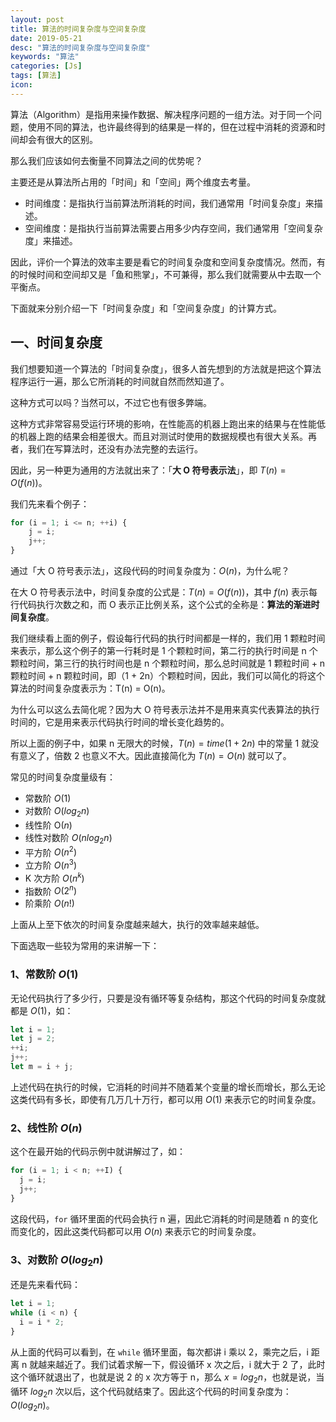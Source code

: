 ```yaml
---
layout: post
title: 算法的时间复杂度与空间复杂度
date: 2019-05-21
desc: "算法的时间复杂度与空间复杂度"
keywords: "算法"
categories: [Js]
tags: [算法]
icon:
---
```


算法（Algorithm）是指用来操作数据、解决程序问题的一组方法。对于同一个问题，使用不同的算法，也许最终得到的结果是一样的，但在过程中消耗的资源和时间却会有很大的区别。

那么我们应该如何去衡量不同算法之间的优势呢？

主要还是从算法所占用的「时间」和「空间」两个维度去考量。

- 时间维度：是指执行当前算法所消耗的时间，我们通常用「时间复杂度」来描述。
- 空间维度：是指执行当前算法需要占用多少内存空间，我们通常用「空间复杂度」来描述。

因此，评价一个算法的效率主要是看它的时间复杂度和空间复杂度情况。然而，有的时候时间和空间却又是「鱼和熊掌」，不可兼得，那么我们就需要从中去取一个平衡点。

下面就来分别介绍一下「时间复杂度」和「空间复杂度」的计算方式。

## 一、时间复杂度

我们想要知道一个算法的「时间复杂度」，很多人首先想到的方法就是把这个算法程序运行一遍，那么它所消耗的时间就自然而然知道了。

这种方式可以吗？当然可以，不过它也有很多弊端。

这种方式非常容易受运行环境的影响，在性能高的机器上跑出来的结果与在性能低的机器上跑的结果会相差很大。而且对测试时使用的数据规模也有很大关系。再者，我们在写算法时，还没有办法完整的去运行。

因此，另一种更为通用的方法就出来了：「**大 O 符号表示法**」，即 $T(n) = O(f(n))$。

我们先来看个例子：

~~~javascript
for (i = 1; i <= n; ++i) {
    j = i;
    j++;
}
~~~

通过「大 O 符号表示法」，这段代码的时间复杂度为：$O(n)$，为什么呢？

在大 O 符号表示法中，时间复杂度的公式是：$T(n) = O(f(n))$，其中 $f(n)$ 表示每行代码执行次数之和，而 O 表示正比例关系，这个公式的全称是：**算法的渐进时间复杂度**。

我们继续看上面的例子，假设每行代码的执行时间都是一样的，我们用 1 颗粒时间来表示，那么这个例子的第一行耗时是 1 个颗粒时间，第二行的执行时间是 n 个颗粒时间，第三行的执行时间也是 n 个颗粒时间，那么总时间就是 1 颗粒时间 + n 颗粒时间 + n 颗粒时间，即（1 + 2n）个颗粒时间，因此，我们可以简化的将这个算法的时间复杂度表示为：T(n) = O(n)。

为什么可以这么去简化呢？因为大 O 符号表示法并不是用来真实代表算法的执行时间的，它是用来表示代码执行时间的增长变化趋势的。

所以上面的例子中，如果 n 无限大的时候，$T(n) = time(1 + 2n)$ 中的常量 1 就没有意义了，倍数 2 也意义不大。因此直接简化为 $T(n) = O(n)$ 就可以了。

常见的时间复杂度量级有：

- 常数阶 $O(1)$
- 对数阶 $O(log_2n)$
- 线性阶 O($n$)
- 线性对数阶 $O(nlog_2n)$
- 平方阶 $O(n^2)$
- 立方阶 $O(n^3)$
- K 次方阶 $O(n^k)$
- 指数阶 $O(2^n)$
- 阶乘阶 $O(n!)$

上面从上至下依次的时间复杂度越来越大，执行的效率越来越低。

下面选取一些较为常用的来讲解一下：

### 1、常数阶 $O(1)$

无论代码执行了多少行，只要是没有循环等复杂结构，那这个代码的时间复杂度就都是 $O(1)$，如：

~~~javascript
let i = 1;
let j = 2;
++i;
j++;
let m = i + j;
~~~

上述代码在执行的时候，它消耗的时间并不随着某个变量的增长而增长，那么无论这类代码有多长，即使有几万几十万行，都可以用 $O(1)$ 来表示它的时间复杂度。

### 2、线性阶 $O(n)$

这个在最开始的代码示例中就讲解过了，如：

~~~javascript
for (i = 1; i < n; ++I) {
  j = i;
  j++;
}
~~~

这段代码，`for` 循环里面的代码会执行 n 遍，因此它消耗的时间是随着 n 的变化而变化的，因此这类代码都可以用 $O(n)$ 来表示它的时间复杂度。

### 3、对数阶 $O(log_2n)$

还是先来看代码：

~~~javascript
let i = 1;
while (i < n) {
  i = i * 2;
}
~~~

从上面的代码可以看到，在 `while` 循环里面，每次都讲 i 乘以 2，乘完之后，i 距离 n 就越来越近了。我们试着求解一下，假设循环 x 次之后，i 就大于 2 了，此时这个循环就退出了，也就是说 2 的 x 次方等于 n，那么 $x = log_2n$，也就是说，当循环 $log_2n$ 次以后，这个代码就结束了。因此这个代码的时间复杂度为：$O(log_2n)$。
